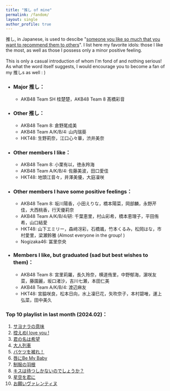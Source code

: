 ```yaml
---
title: "推し of mine"
permalink: /fandom/
layout: single
author_profile: true
---
```


推し, in Japanese, is used to descibe "[someone you like so much that you want to recommend them to others](https://ja.wikipedia.org/wiki/%E6%8E%A8%E3%81%97)". I list here my favorite idols: those I like the most, as well as those I possess only a minor positive feeling.  
\
This is only a casual introduction of whom I'm fond of and nothing serious! As what the word itself suggests, I would encourage you to become a fan of my 推しs as well : \)  

* ### Major 推し：  
    * AKB48 Team SH 桂楚楚，AKB48 Team 8 髙橋彩音

* ### Other 推し：  
    * AKB48 Team 8: 倉野尾成美
    * AKB48 Team A/K/B/4: 山内瑞葵
    * HKT48: 生野莉奈，江口心々華，渋井美奈

* ### Other members I like：  
    * AKB48 Team 8: 小栗有以，徳永羚海
    * AKB48 Team A/K/B/4: 佐藤美波，田口愛佳
    * HKT48: 地頭江音々，井澤美優，大庭凜咲

* ### Other members I have some positive feelings：  
    * AKB48 Team 8: 坂川陽香，小田えりな，橋本陽菜，岡部麟，永野芹佳，大西桃香，行天優莉奈
    * AKB48 Team A/K/B/4/研: 千葉恵里，村山彩希，橋本恵理子，平田侑希，山口結愛
    * HKT48: 山下エミリー，森﨑冴彩，石橋颯，竹本くるみ，松岡はな，市村愛里，梁瀬鈴雅 (Almost everyone in the group! )
    * Nogizaka46: 冨里奈央
    
* ### Members I like, but graduated (sad but best wishes to them)：  
    * AKB48 Team 8: 宮里莉羅，長久玲奈，横道侑里，中野郁海，濵咲友菜，藤園麗，坂口渚沙，吉川七瀬，本田仁美
    * AKB48 Team A/K/B/4: 渡辺麻友
    * HKT48: 宮脇咲良，松本日向，水上凜巳花，矢吹奈子，本村碧唯，運上弘菜，田中美久


### Top 10 playlist in last month (2024.02)：

1. [サヨナラの意味](https://open.spotify.com/track/0lU7b9JpuI9RMVqqcJc5kd)  
2. [控えめI love you !](https://open.spotify.com/track/0Zu1VrL45ZEvYYnpOCiPGB)  
3. [君の名は希望](https://open.spotify.com/track/6v3finV0liJQHlG3op1oy0)  
4. [大人列車](https://open.spotify.com/track/0cgm9YBoylZqjmdhqgjEQh)  
5. [バケツを被れ！](https://open.spotify.com/track/1CZObzFWzNSgMxSJvN0Mha)  
6. [唇にBe My Baby](https://open.spotify.com/track/1KdAnonsgEJOzOM6lLWcbf)  
7. [制服の羽根](https://open.spotify.com/track/4ALwDLoqKzR6apX7NHG7q4)  
8. [キスは待つしかないのでしょうか？](https://open.spotify.com/track/79WstEMUylIx1atjIXOtRF)  
9. [星空を君に](https://open.spotify.com/track/2zcHT6hnnZMTHk7YixrxLy)  
10. [お願いヴァレンティヌ](https://open.spotify.com/track/4NbUqEJnGQAEDvfb1LB5V3)  